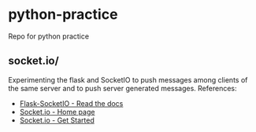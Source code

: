 # python-practice
Repo for python practice

<h2>socket.io/</h2>
<p>Experimenting the flask and SocketIO to push messages among clients of the same server and to push server generated messages.
References:
<ul>
  <li><a href="https://flask-socketio.readthedocs.io/en/latest/" target="_blank">Flask-SocketIO - Read the docs</a></li>
  <li><a href="https://socket.io/" target="_blank">Socket.io - Home page</a></li>
  <li><a href="https://socket.io/get-started/chat/" target="_blank">Socket.io - Get Started</a></li>
</ul>
